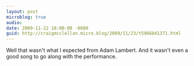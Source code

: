 ```yaml
---
layout: post
microblog: true
audio: 
date: 2009-11-22 18:00:00 -0600
guid: http://craigmcclellan.micro.blog/2009/11/23/t5966841371.html
---
```

Well that wasn't what I expected from Adam Lambert. And it wasn't even a good song to go along with the performance.
